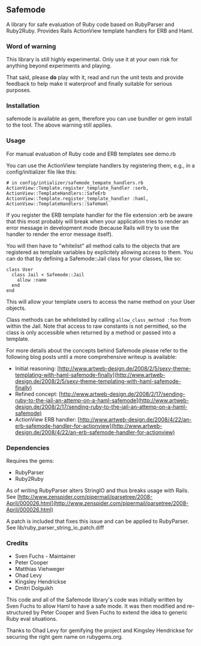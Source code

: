 ## Safemode

A library for safe evaluation of Ruby code based on RubyParser and
Ruby2Ruby. Provides Rails ActionView template handlers for ERB and Haml.

### Word of warning

This library is still highly experimental. Only use it at your own risk for
anything beyond experiments and playing.

That said, please **do** play with it, read and run the unit tests and provide
feedback to help make it waterproof and finally suitable for serious purposes.

### Installation

safemode is available as gem, therefore you can use bundler or gem install to the
tool. The above warning still applies.

### Usage

For manual evaluation of Ruby code and ERB templates see demo.rb

You can use the ActionView template handlers by registering them, e.g., in 
a config/initializer file like this:

    # in config/intializer/safemode_tempate_handlers.rb
    ActionView::Template.register_template_handler :serb, ActionView::TemplateHandlers::SafeErb
    ActionView::Template.register_template_handler :haml, ActionView::TemplateHandlers::SafeHaml

If you register the ERB template handler for the file extension :erb be aware
that this most probably will break when your application tries to render an
error message in development mode (because Rails will try to use the handler
to render the error message itself).

You will then have to "whitelist" all method calls to the objects that are
registered as template variables by explicitely allowing access to them. You
can do that by defining a Safemode::Jail class for your classes, like so:

    class User
      class Jail < Safemode::Jail
        allow :name
      end
    end

This will allow your template users to access the name method on your User 
objects.

Class methods can be whitelisted by calling `allow_class_method :foo` from
within the Jail. Note that access to raw constants is not permitted, so the
class is only accessible when returned by a method or passed into a template.

For more details about the concepts behind Safemode please refer to the 
following blog posts until a more comprehensive writeup is available:

* Initial reasoning: [http://www.artweb-design.de/2008/2/5/sexy-theme-templating-with-haml-safemode-finally](http://www.artweb-design.de/2008/2/5/sexy-theme-templating-with-haml-safemode-finally)
* Refined concept: [http://www.artweb-design.de/2008/2/17/sending-ruby-to-the-jail-an-attemp-on-a-haml-safemode](http://www.artweb-design.de/2008/2/17/sending-ruby-to-the-jail-an-attemp-on-a-haml-safemode)
* ActionView ERB handler: [http://www.artweb-design.de/2008/4/22/an-erb-safemode-handler-for-actionview](http://www.artweb-design.de/2008/4/22/an-erb-safemode-handler-for-actionview)

### Dependencies

Requires the gems:

* RubyParser
* Ruby2Ruby

As of writing RubyParser alters StringIO and thus breaks usage with Rails.
See [http://www.zenspider.com/pipermail/parsetree/2008-April/000026.html](http://www.zenspider.com/pipermail/parsetree/2008-April/000026.html)

A patch is included that fixes this issue and can be applied to RubyParser.
See lib/ruby\_parser\_string\_io\_patch.diff

### Credits

* Sven Fuchs - Maintainer
* Peter Cooper
* Matthias Viehweger
* Ohad Levy
* Kingsley Hendrickse
* Dmitri Dolguikh

This code and all of the Safemode library's code was initially written by
Sven Fuchs to allow Haml to have a safe mode. It was then modified and
re-structured by Peter Cooper and Sven Fuchs to extend the idea to generic
Ruby eval situations.

Thanks to Ohad Levy for gemifying the project and Kingsley Hendrickse for
securing the right gem name on rubygems.org.
